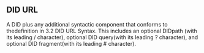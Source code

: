 ## DID URL

A DID plus any additional syntactic component that conforms to thedefinition in 3.2 DID URL Syntax. This includes an optional DIDpath (with its leading / character), optional DID query(with its leading ? character), and optional DID fragment(with its leading # character).

